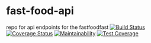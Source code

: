 # fast-food-api
repo for api endpoints for the fastfoodfast
[![Build Status](https://travis-ci.org/V-Kariuki/fast-food-api.svg?branch=develop)](https://travis-ci.org/V-Kariuki/fast-food-api)
[![Coverage Status](https://coveralls.io/repos/github/V-Kariuki/fast-food-api/badge.svg?branch=develop)](https://coveralls.io/github/V-Kariuki/fast-food-api)
[![Maintainability](https://api.codeclimate.com/v1/badges/878a4dbdd8dcc9627589/maintainability)](https://codeclimate.com/github/V-Kariuki/fast-food-api/maintainability)
[![Test Coverage](https://api.codeclimate.com/v1/badges/878a4dbdd8dcc9627589/test_coverage)](https://codeclimate.com/github/V-Kariuki/fast-food-api/test_coverage)